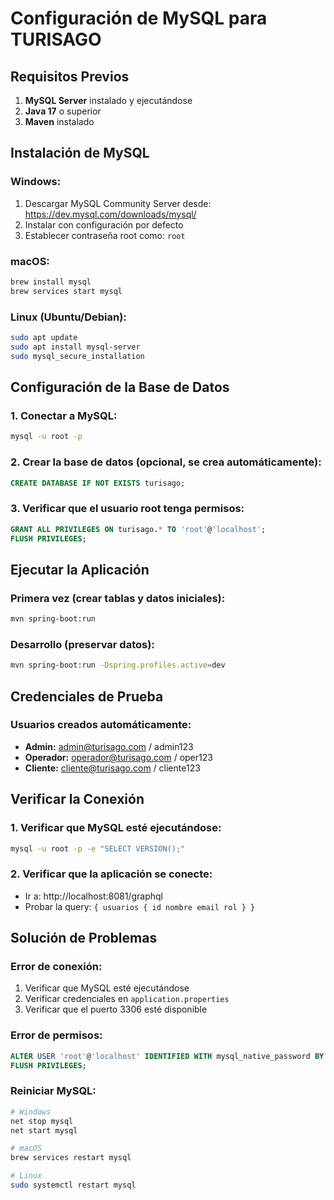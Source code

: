 # Configuración de MySQL para TURISAGO

## Requisitos Previos

1. **MySQL Server** instalado y ejecutándose
2. **Java 17** o superior
3. **Maven** instalado

## Instalación de MySQL

### Windows:
1. Descargar MySQL Community Server desde: https://dev.mysql.com/downloads/mysql/
2. Instalar con configuración por defecto
3. Establecer contraseña root como: `root`

### macOS:
```bash
brew install mysql
brew services start mysql
```

### Linux (Ubuntu/Debian):
```bash
sudo apt update
sudo apt install mysql-server
sudo mysql_secure_installation
```

## Configuración de la Base de Datos

### 1. Conectar a MySQL:
```bash
mysql -u root -p
```

### 2. Crear la base de datos (opcional, se crea automáticamente):
```sql
CREATE DATABASE IF NOT EXISTS turisago;
```

### 3. Verificar que el usuario root tenga permisos:
```sql
GRANT ALL PRIVILEGES ON turisago.* TO 'root'@'localhost';
FLUSH PRIVILEGES;
```

## Ejecutar la Aplicación

### Primera vez (crear tablas y datos iniciales):
```bash
mvn spring-boot:run
```

### Desarrollo (preservar datos):
```bash
mvn spring-boot:run -Dspring.profiles.active=dev
```

## Credenciales de Prueba

### Usuarios creados automáticamente:
- **Admin:** admin@turisago.com / admin123
- **Operador:** operador@turisago.com / oper123  
- **Cliente:** cliente@turisago.com / cliente123

## Verificar la Conexión

### 1. Verificar que MySQL esté ejecutándose:
```bash
mysql -u root -p -e "SELECT VERSION();"
```

### 2. Verificar que la aplicación se conecte:
- Ir a: http://localhost:8081/graphql
- Probar la query: `{ usuarios { id nombre email rol } }`

## Solución de Problemas

### Error de conexión:
1. Verificar que MySQL esté ejecutándose
2. Verificar credenciales en `application.properties`
3. Verificar que el puerto 3306 esté disponible

### Error de permisos:
```sql
ALTER USER 'root'@'localhost' IDENTIFIED WITH mysql_native_password BY 'root';
FLUSH PRIVILEGES;
```

### Reiniciar MySQL:
```bash
# Windows
net stop mysql
net start mysql

# macOS
brew services restart mysql

# Linux
sudo systemctl restart mysql
``` 